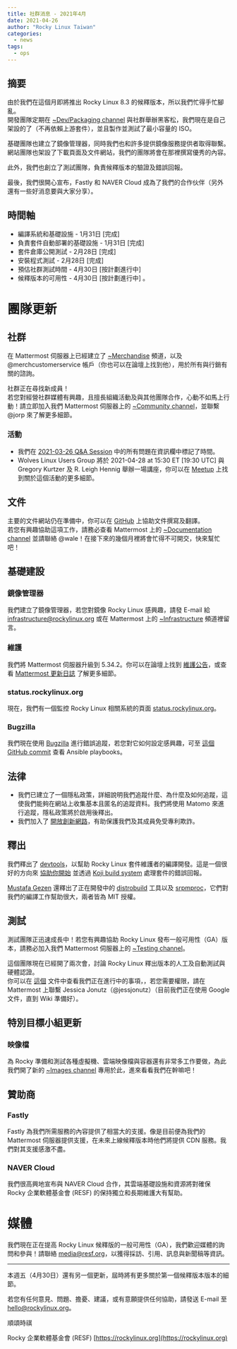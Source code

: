 ```yaml
---
title: 社群消息 - 2021年4月
date: 2021-04-26
author: "Rocky Linux Taiwan"
categories:
  - news 
tags:
  - ops
---
```

## 摘要

由於我們在這個月即將推出 Rocky Linux 8.3 的候釋版本，所以我們忙得手忙腳亂。  
開發團隊定期在 [~Dev/Packaging channel](https://chat.rockylinux.org/rocky-linux/channels/dev-packaging) 與社群舉辦黑客松，我們現在是自己架設的了（不再依賴上游套件），並且製作並測試了最小容量的 ISO。

基礎團隊也建立了鏡像管理器，同時我們也和許多提供鏡像服務提供者取得聯繫。  
網站團隊也架設了下載頁面及文件網站，我們的團隊將會在那裡撰寫優秀的內容。

此外，我們也創立了測試團隊，負責候釋版本的驗證及錯誤回報。

最後，我們很開心宣布，Fastly 和 NAVER Cloud 成為了我們的合作伙伴（另外還有一些好消息要與大家分享）。

<!-- more -->

## 時間軸

- 編譯系統和基礎設施 - 1月31日 [完成]
- 負責套件自動部署的基礎設施 - 1月31日 [完成]
- 套件倉庫公開測試 - 2月28日 [完成]
- 安裝程式測試 - 2月28日 [完成]
- 預估社群測試時間 - 4月30日 [按計劃進行中]
- 候釋版本的可用性 - 4月30日 [按計劃進行中] 。

# 團隊更新

## 社群

在 Mattermost 伺服器上已經建立了 [~Merchandise](https://chat.rockylinux.org/rocky-linux/channels/merchandise) 頻道，以及 @merchcustomerservice 帳戶（你也可以在論壇上找到他），用於所有與行銷有關的諮詢。

社群正在尋找新成員！  
若您對經營社群媒體有興趣，且擅長組織活動及與其他團隊合作，心動不如馬上行動！請立即加入我們 Mattermost 伺服器上的 [~Community channel](https://chat.rockylinux.org/rocky-linux/channels/community)，並聯繫 @jorp 來了解更多細節。

### 活動

- 我們在 [2021-03-26 Q&A Session](https://www.youtube.com/watch?v=ULPGVBLLGuc) 中的所有問題在資訊欄中標記了時間。
- Wolves Linux Users Group 將於 2021-04-28 at 15:30 ET [19:30 UTC] 與 Gregory Kurtzer 及 R. Leigh Hennig 舉辦一場講座，你可以在 [Meetup](https://wolveslug.org.uk/event/talk-rocky-linux-28th-april-2021/) 上找到關於這個活動的更多細節。

## 文件

主要的文件網站仍在準備中，你可以在 [GitHub](https://github.com/rocky-linux/documentation/) 上協助文件撰寫及翻譯。  
若您有興趣協助這項工作，請務必查看 Mattermost 上的 [~Documentation channel](https://chat.rockylinux.org/rocky-linux/channels/documentation) 並請聯絡 @wale！在接下來的幾個月裡將會忙得不可開交，快來幫忙吧！

## 基礎建設

### 鏡像管理器

我們建立了鏡像管理器，若您對鏡像 Rocky Linux 感興趣，請發 E-mail 給 [infrastructure@rockylinux.org](mailto:infrastructure@rockylinux.org) 或在 Mattermost 上的 [~Infrastructure](https://chat.rockylinux.org/rocky-linux/channels/infrastructure) 頻道裡留言。

### 維護

我們將 Mattermost 伺服器升級到 5.34.2。你可以在論壇上找到 [維護公告](https://forums.rockylinux.org/t/mattermost-maintenance-2021-04-18-02-00-utc-to-2021-04-18-05-00-utc/2309)，或查看 [Mattermost 更新日誌](https://docs.mattermost.com/administration/changelog.html#release-v5-34-feature-release) 了解更多細節。

### status.rockylinux.org

現在，我們有一個監控 Rocky Linux 相關系統的頁面 [status.rockylinux.org](https://status.rockylinux.org/)。

### Bugzilla

我們現在使用 [Bugzilla](https://bugs.rockylinux.org/) 進行錯誤追蹤，若您對它如何設定感興趣，可至 [這個 GitHub commit](https://github.com/rocky-linux/infrastructure/commit/d532f6a28dca1682e6c8555981e1220e49d1e809) 查看 Ansible playbooks。

## 法律

- 我們已建立了一個隱私政策，詳細說明我們追蹤什麼、為什麼及如何追蹤，這使我們能夠在網站上收集基本且匿名的追蹤資料。我們將使用 Matomo 來進行追蹤，隱私政策將於啟用後釋出。
- 我們加入了 [開放創新網路](https://openinventionnetwork.com/)，有助保護我們及其成員免受專利欺詐。

## 釋出

我們釋出了 [devtools](https://github.com/rocky-linux/devtools)，以幫助 Rocky Linux 套件維護者的編譯開發。這是一個很好的方向來 [協助你開始](https://github.com/rocky-linux/documentation/blob/main/en/rocky/8/guides/developer_start2.md) 並透過 [Koji build system](https://kojidev.rockylinux.org/koji/) 處理套件的錯誤回報。 

[Mustafa Gezen](mailto:mustafa@rockylinux.org) 還釋出了正在開發中的 [distrobuild](https://github.com/rocky-linux/distrobuild) 工具以及 [srpmproc](https://github.com/rocky-linux/srpmproc)，它們對我們的編譯工作幫助很大，兩者皆為 MIT 授權。

## 測試

測試團隊正迅速成長中！若您有興趣協助 Rocky Linux 發布一般可用性（GA）版本，請務必加入我們 Mattermost 伺服器上的 [~Testing channel](https://chat.rockylinux.org/rocky-linux/channels/testing)。

這個團隊現在已經開了兩次會，討論 Rocky Linux 釋出版本的人工及自動測試與硬體認證。  
你可以在 [這個](https://docs.google.com/document/d/1wjwQCAM2wg-P_MNKXlI_LZ27TvAqKOZbloGF7Cam7rU/edit) 文件中查看我們正在進行中的事項，，若您需要權限，請在 Mattermost 上聯繫 Jessica Jonutz（@jessjonutz）（目前我們正在使用 Google 文件，直到 Wiki 準備好）。

## 特別目標小組更新

### 映像檔

為 Rocky 準備和測試各種虛擬機、雲端映像檔與容器還有非常多工作要做，為此我們開了新的 [~Images channel](https://chat.rockylinux.org/rocky-linux/channels/images) 專用於此，進來看看我們在幹嘛吧！

## 贊助商

### Fastly

Fastly 為我們所需服務的內容提供了相當大的支援。像是目前便為我們的 Mattermost 伺服器提供支援，在未來上線候釋版本時他們將提供 CDN 服務。我們對其支援感激不盡。

### NAVER Cloud

我們很高興地宣布與 NAVER Cloud 合作，其雲端基礎設施和資源將對確保 Rocky 企業軟體基金會 (RESF) 的保持獨立和長期維護大有幫助。

# 媒體

我們現在正在提高 Rocky Linux 候釋版的一般可用性（GA），我們歡迎媒體的詢問和參與！請聯絡 [media@resf.org](mailto:media@resf.org)，以獲得採訪、引用、訊息與新聞稿等資訊。

---

本週五（4月30日）還有另一個更新，屆時將有更多關於第一個候釋版本版本的細節。

若您有任何意見、問題、擔憂、建議，或有意願提供任何協助，請發送 E-mail 至 [hello@rockylinux.org](mailto:hello@rockylinux.org)。

順頌時祺

Rocky 企業軟體基金會 (RESF)
[https://rockylinux.org](https://rockylinux.org)